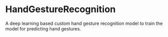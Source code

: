 # HandGestureRecognition
A deep learning based custom hand gesture recognition model to train the model for predicting hand gestures.
